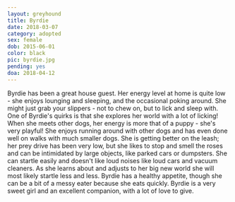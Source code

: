 ```yaml
---
layout: greyhound
title: Byrdie
date: 2018-03-07
category: adopted
sex: female
dob: 2015-06-01
color: black
pic: byrdie.jpg
pending: yes
doa: 2018-04-12
---
```

Byrdie has been a great house guest. Her energy level at home is quite low - she enjoys lounging and sleeping, and the occasional poking around. She might just grab your slippers - not to chew on, but to lick and sleep with. One of Byrdie's quirks is that she explores her world with a lot of licking! When she meets other dogs, her energy is more that of a puppy - she's very playful! She enjoys running around with other dogs and has even done well on walks with much smaller dogs.  She is getting better on the leash; her prey drive has been very low, but she likes to stop and smell the roses and can be intimidated by large objects, like parked cars or dumpsters. She can startle easily and doesn't like loud noises like loud cars and vacuum cleaners. As she learns about and adjusts to her big new world she will most likely startle less and less. Byrdie has a healthy appetite, though she can be a bit of a messy eater because she eats quickly. Byrdie is a very sweet girl and an excellent companion, with a lot of love to give.
